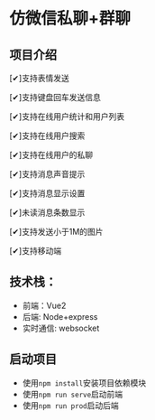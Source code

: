 # 仿微信私聊+群聊

## 项目介绍
[✔]支持表情发送

[✔]支持键盘回车发送信息

[✔]支持在线用户统计和用户列表

[✔]支持在线用户搜索

[✔]支持在线用户的私聊

[✔]支持消息声音提示

[✔]支持消息显示设置

[✔]未读消息条数显示

[✔]支持发送小于1M的图片

[✔]支持移动端

## 技术栈：
- 前端：Vue2
- 后端: Node+express
- 实时通信: websocket

## 启动项目
- 使用`npm install`安装项目依赖模块
- 使用`npm run serve`启动前端
- 使用`npm run prod`启动后端
